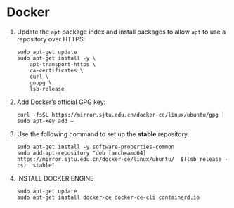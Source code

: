 # Docker

1. Update the `apt` package index and install packages to allow `apt` to use a repository over HTTPS:

    ```shell
    sudo apt-get update
    sudo apt-get install -y \
        apt-transport-https \
        ca-certificates \
        curl \
        gnupg \
        lsb-release
    ```

2. Add Docker’s official GPG key:

    ```shell
    curl -fsSL https://mirror.sjtu.edu.cn/docker-ce/linux/ubuntu/gpg | sudo apt-key add –
    ```

3. Use the following command to set up the **stable** repository.

    ```shell
    sudo apt-get install -y software-properties-common
    sudo add-apt-repository "deb [arch=amd64] https://mirror.sjtu.edu.cn/docker-ce/linux/ubuntu/  $(lsb_release -cs)  stable" 
    ```

4. INSTALL DOCKER ENGINE

    ```shell
    sudo apt-get update
    sudo apt-get install docker-ce docker-ce-cli containerd.io
    ```
